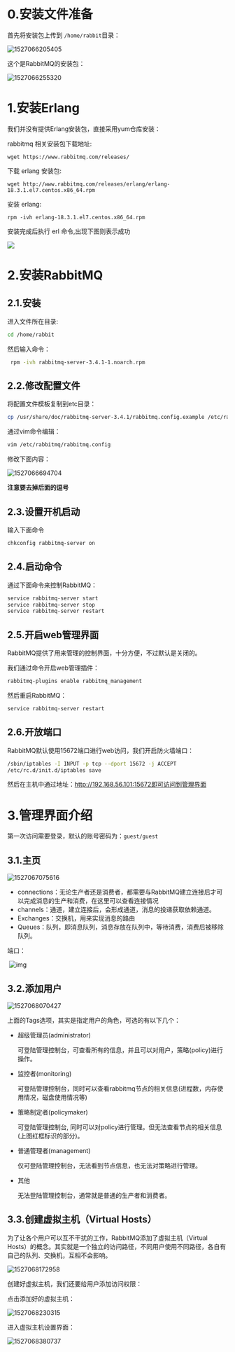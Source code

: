 # 0.安装文件准备

首先将安装包上传到 `/home/rabbit`目录：

 ![1527066205405](assets/1527066205405.png)

这个是RabbitMQ的安装包：

  ![1527066255320](assets/1527066255320.png)



# 1.安装Erlang

我们并没有提供Erlang安装包，直接采用yum仓库安装：

rabbitmq 相关安装包下载地址: 
````
wget https://www.rabbitmq.com/releases/
````

下载 erlang 安装包: 
````
wget http://www.rabbitmq.com/releases/erlang/erlang-18.3.1.el7.centos.x86_64.rpm
````
安装 erlang:
````
rpm -ivh erlang-18.3.1.el7.centos.x86_64.rpm
````
安装完成后执行 erl 命令,出现下图则表示成功

![](assets/安装erlang成功图片.png)


# 2.安装RabbitMQ

## 2.1.安装

进入文件所在目录:

```sh
cd /home/rabbit
```

然后输入命令：

```sh
 rpm -ivh rabbitmq-server-3.4.1-1.noarch.rpm
```




## 2.2.修改配置文件

将配置文件模板复制到etc目录：

```sh
cp /usr/share/doc/rabbitmq-server-3.4.1/rabbitmq.config.example /etc/rabbitmq/rabbitmq.config
```

通过vim命令编辑：

```sh
vim /etc/rabbitmq/rabbitmq.config
```

修改下面内容：

 ![1527066694704](assets/1527066694704.png)

**注意要去掉后面的逗号**



## 2.3.设置开机启动

输入下面命令

```sh
chkconfig rabbitmq-server on
```

## 2.4.启动命令

通过下面命令来控制RabbitMQ：

```sh
service rabbitmq-server start
service rabbitmq-server stop
service rabbitmq-server restart
```



## 2.5.开启web管理界面

RabbitMQ提供了用来管理的控制界面，十分方便，不过默认是关闭的。

我们通过命令开启web管理插件：

```sh
rabbitmq-plugins enable rabbitmq_management
```

然后重启RabbitMQ：

```sh
service rabbitmq-server restart
```



## 2.6.开放端口

RabbitMQ默认使用15672端口进行web访问，我们开启防火墙端口：

```sh
/sbin/iptables -I INPUT -p tcp --dport 15672 -j ACCEPT
/etc/rc.d/init.d/iptables save
```



然后在主机中通过地址：http://192.168.56.101:15672即可访问到管理界面



# 3.管理界面介绍

第一次访问需要登录，默认的账号密码为：`guest/guest`

## 3.1.主页

![1527067075616](assets/1527067075616.png)

- connections：无论生产者还是消费者，都需要与RabbitMQ建立连接后才可以完成消息的生产和消费，在这里可以查看连接情况
- channels：通道，建立连接后，会形成通道，消息的投递获取依赖通道。
- Exchanges：交换机，用来实现消息的路由
- Queues：队列，即消息队列，消息存放在队列中，等待消费，消费后被移除队列。

端口：

​     ![img](assets/clip_image001.png)

## 3.2.添加用户

![1527068070427](assets/1527068070427.png)

上面的Tags选项，其实是指定用户的角色，可选的有以下几个：

- 超级管理员(administrator)

  可登陆管理控制台，可查看所有的信息，并且可以对用户，策略(policy)进行操作。

- 监控者(monitoring)

  可登陆管理控制台，同时可以查看rabbitmq节点的相关信息(进程数，内存使用情况，磁盘使用情况等)

- 策略制定者(policymaker)

  可登陆管理控制台, 同时可以对policy进行管理。但无法查看节点的相关信息(上图红框标识的部分)。

- 普通管理者(management)

  仅可登陆管理控制台，无法看到节点信息，也无法对策略进行管理。

- 其他

  无法登陆管理控制台，通常就是普通的生产者和消费者。

## 3.3.创建虚拟主机（Virtual Hosts）

为了让各个用户可以互不干扰的工作，RabbitMQ添加了虚拟主机（Virtual Hosts）的概念。其实就是一个独立的访问路径，不同用户使用不同路径，各自有自己的队列、交换机，互相不会影响。

![1527068172958](assets/1527068172958.png)



创建好虚拟主机，我们还要给用户添加访问权限：

点击添加好的虚拟主机：

![1527068230315](assets/1527068230315.png)

进入虚拟主机设置界面：

 ![1527068380737](assets/1527068380737.png)

